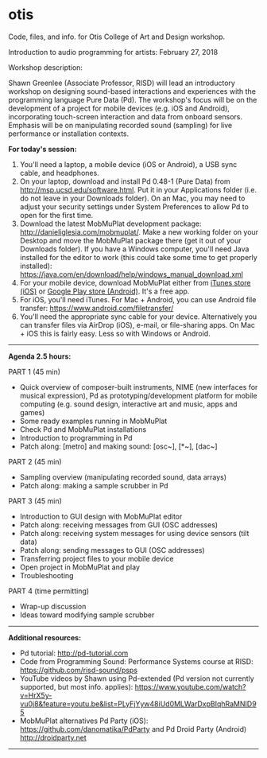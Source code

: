 # otis
Code, files, and info. for Otis College of Art and Design workshop.

Introduction to audio programming for artists: February 27, 2018

Workshop description:

Shawn Greenlee (Associate Professor, RISD) will lead an introductory workshop on designing sound-based interactions and experiences with the programming language Pure Data (Pd). The workshop's focus will be on the development of a project for mobile devices (e.g. iOS and Android), incorporating touch-screen interaction and data from onboard sensors. Emphasis will be on manipulating recorded sound (sampling) for live performance or installation contexts.

**For today's session:**

1. You'll need a laptop, a mobile device (iOS or Android), a USB sync cable, and headphones.
2. On your laptop, download and install Pd 0.48-1 (Pure Data) from <a href="http://msp.ucsd.edu/software.html" target="_blank">http://msp.ucsd.edu/software.html</a>.  Put it in your Applications folder (i.e. do not leave in your Downloads folder). On an Mac, you may need to adjust your security settings under System Preferences to allow Pd to open for the first time.  
3. Download the latest MobMuPlat development package: <a href="http://danieliglesia.com/mobmuplat/" target="_blank">http://danieliglesia.com/mobmuplat/</a>. Make a new working folder on your Desktop and move the MobMuPlat package there (get it out of your Downloads folder).  If you have a Windows computer, you'll need Java installed for the editor to work (this could take some time to get properly installed): https://java.com/en/download/help/windows_manual_download.xml
4. For your mobile device, download MobMuPlat either from <a href="https://itunes.apple.com/us/app/mobmuplat/id597679399?mt=8" target="_blank">iTunes store (iOS)</a> or <a href="https://play.google.com/store/apps/details?id=com.iglesiaintermedia.mobmuplat" target="_blank">Google Play store (Android)</a>.  It's a free app.
5. For iOS, you'll need iTunes.  For Mac + Android, you can use Android file transfer:  <a href="https://www.android.com/filetransfer/" target="_blank">https://www.android.com/filetransfer/</a>  
6. You'll need the appropriate sync cable for your device.  Alternatively you can transfer files via AirDrop (iOS), e-mail, or file-sharing apps. On Mac + iOS this is fairly easy. Less so with Windows or Android.

---

**Agenda 2.5 hours:**

PART 1 (45 min)
* Quick overview of composer-built instruments, NIME (new interfaces for musical expression), Pd as prototyping/development platform for mobile computing (e.g. sound design, interactive art and music, apps and games)
* Some ready examples running in MobMuPlat
* Check Pd and MobMuPlat installations
* Introduction to programming in Pd
* Patch along: [metro] and making sound: [osc~], [*~], [dac~]

PART 2 (45 min)
* Sampling overview (manipulating recorded sound, data arrays)
* Patch along: making a sample scrubber in Pd

PART 3 (45 min)
* Introduction to GUI design with MobMuPlat editor
* Patch along: receiving messages from GUI (OSC addresses)
* Patch along: receiving system messages for using device sensors (tilt data)
* Patch along: sending messages to GUI (OSC addresses)
* Transferring project files to your mobile device
* Open project in MobMuPlat and play
* Troubleshooting

PART 4 (time permitting)
* Wrap-up discussion
* Ideas toward modifying sample scrubber

---

**Additional resources:**

* Pd tutorial: http://pd-tutorial.com
* Code from Programming Sound: Performance Systems course at RISD:  <a href="https://github.com/risd-sound/psps" target="_blank">https://github.com/risd-sound/psps</a>  
* YouTube videos by Shawn using Pd-extended (Pd version not currently supported, but most info. applies): https://www.youtube.com/watch?v=HrX5y-vu0j8&feature=youtu.be&list=PLyFjYyw48iUd0MLWarDxpBIqhRaMNID95
* MobMuPlat alternatives Pd Party (iOS): https://github.com/danomatika/PdParty and Pd Droid Party (Android) http://droidparty.net

---
